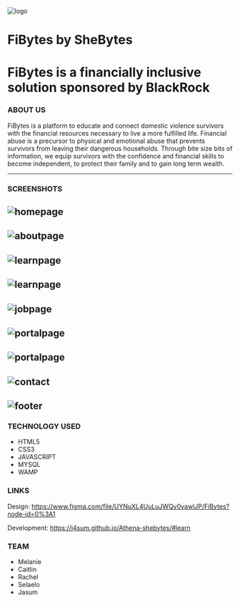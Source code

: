 ![logo](images/logo.jpg)

# FiBytes by SheBytes 

# FiBytes is a financially inclusive solution sponsored by BlackRock

### ABOUT US

FiBytes is a platform to educate and connect domestic violence survivors with the financial resources necessary to live a more fulfilled life. Financial abuse is a precursor to physical and emotional abuse that prevents survivors from leaving their dangerous households. Through bite size bits of information, we equip survivors with the confidence and financial skills to become independent, to protect their family and to gain long term wealth.

------------------------------------------------------------------------------------------------
### SCREENSHOTS

![homepage](images/screenshots/home.png)
-----------------------------------------------------------------------------------------------
![aboutpage](images/screenshots/about.png)
-----------------------------------------------------------------------------------------------
![learnpage](images/screenshots/learn.png)
-----------------------------------------------------------------------------------------------
![learnpage](images/screenshots/learn2.png)
-----------------------------------------------------------------------------------------------
![jobpage](images/screenshots/job.png)
-----------------------------------------------------------------------------------------------
![portalpage](images/screenshots/portal.png)
-----------------------------------------------------------------------------------------------
![portalpage](images/screenshots/portal2.png)
-----------------------------------------------------------------------------------------------
![contact](images/screenshots/contact.png)
----------------------------------------------------------------------------------------------
![footer](images/screenshots/footer.png)
----------------------------------------------------------------------------------------------

### TECHNOLOGY USED

- HTML5
- CSS3
- JAVASCRIPT
- MYSQL
- WAMP

### LINKS

Design: https://www.figma.com/file/UYNuXL4UuLuJWQv0vawlJP/FiBytes?node-id=0%3A1

Development: https://j4sum.github.io/Athena-shebytes/#learn

### TEAM

- Melanie
- Caitlin
- Rachel 
- Selaelo
- Jasum
